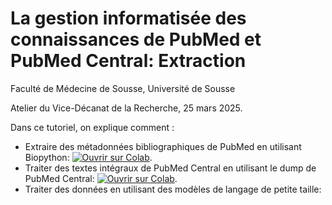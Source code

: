 # La gestion informatisée des connaissances de PubMed et PubMed Central: Extraction
Faculté de Médecine de Sousse, Université de Sousse

Atelier du Vice-Décanat de la Recherche, 25 mars 2025.

Dans ce tutoriel, on explique comment :
* Extraire des métadonnées bibliographiques de PubMed en utilisant Biopython: [![Ouvrir sur Colab](https://colab.research.google.com/assets/colab-badge.svg)](https://colab.research.google.com/github/csisc/KnowledgeExtraction/blob/main/Extracting_Metadata_from_PubMed.ipynb).
* Traiter des textes intégraux de PubMed Central en utilisant le dump de PubMed Central: [![Ouvrir sur Colab](https://colab.research.google.com/assets/colab-badge.svg)](https://colab.research.google.com/github/csisc/KnowledgeExtraction/blob/main/Processing_Articles_from_PubMed_Central.ipynb).
* Traiter des données en utilisant des modèles de langage de petite taille: 
